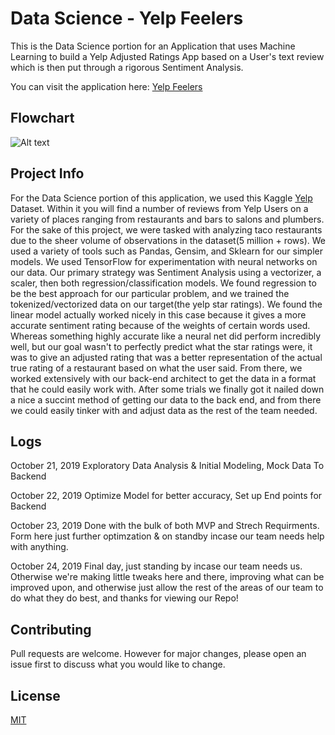 # Data Science - Yelp Feelers
This is the Data Science portion for an Application that uses Machine Learning to build a Yelp Adjusted Ratings App based on a User's  text review which is then put through a rigorous Sentiment Analysis.

You can visit the application here: [Yelp Feelers](https://yelpfeelershomehenry.netlify.com/)

## Flowchart
![Alt text](/Data/FlowChart.png) 

## Project Info
For the Data Science portion of this application, we used this Kaggle [Yelp](https://www.kaggle.com/yelp-dataset/yelp-dataset/version/6#yelp_business.csv) Dataset. Within it you will find a number of reviews from Yelp Users on a variety of places ranging from restaurants and bars to salons and plumbers. For the sake of this project, we were tasked with analyzing taco restaurants due to the sheer volume of observations in the dataset(5 million + rows). We used a variety of tools such as  Pandas, Gensim, and Sklearn for our simpler models. We used TensorFlow for experimentation with neural networks on our data. Our primary strategy was Sentiment Analysis using a vectorizer, a scaler, then both regression/classification models. We found regression to be the best approach for our particular problem, and we trained the tokenized/vectorized data on our target(the yelp star ratings). We found the linear model actually worked nicely in this case because it gives a more accurate sentiment rating because of the weights of certain words used. Whereas something highly accurate like a neural net did perform incredibly well, but our goal wasn't to perfectly predict what the star ratings were, it was to give an adjusted rating that was a better representation of the actual true rating of a restaurant based on what the user said. 
From there, we worked extensively with our back-end architect to get the data in a format that he could easily work with. After some trials we finally got it nailed down a nice a succint method of getting our data to the back end, and from there we could easily tinker with and adjust data as the rest of the team needed.

## Logs

October 21, 2019 Exploratory Data Analysis & Initial Modeling, Mock Data To Backend

October 22, 2019 Optimize Model for better accuracy, Set up End points for Backend 

October 23, 2019 Done with the bulk of both MVP and Strech Requirments. Form here just further optimzation & on standby incase our team needs help with anything.

October 24, 2019 Final day, just standing by incase our team needs us. Otherwise we're making little tweaks here and there, improving what can be improved upon, and otherwise just allow the rest of the areas of our team to do what they do best, and thanks for viewing our Repo! 

## Contributing
Pull requests are welcome. However for major changes, please open an issue first to discuss what you would like to change.


## License
[MIT](https://choosealicense.com/licenses/mit/)

